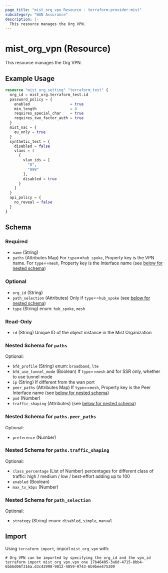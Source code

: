 ```yaml
---
page_title: "mist_org_vpn Resource - terraform-provider-mist"
subcategory: "WAN Assurance"
description: |-
  This resource manages the Org VPN.
---
```


# mist_org_vpn (Resource)

This resource manages the Org VPN.


## Example Usage

```terraform
resource "mist_org_setting" "terraform_test" {
  org_id = mist_org.terraform_test.id
  password_policy = {
    enabled                  = true
    min_length               = 8
    requires_special_char    = true
    requires_two_factor_auth = true
  }
  mist_nac = {
    eu_only = true
  }
  synthetic_test = {
    disabled = false
    vlans = [
      {
        vlan_ids = [
          "8",
          "999"
        ],
        disabled = true
      }
    ]
  }
  api_policy = {
    no_reveal = false
  }
}
```

<!-- schema generated by tfplugindocs -->
## Schema

### Required

- `name` (String)
- `paths` (Attributes Map) For `type`==`hub_spoke`, Property key is the VPN name. For `type`==`mesh`, Property key is the Interface name (see [below for nested schema](#nestedatt--paths))

### Optional

- `org_id` (String)
- `path_selection` (Attributes) Only if `type`==`hub_spoke` (see [below for nested schema](#nestedatt--path_selection))
- `type` (String) enum: `hub_spoke`, `mesh`

### Read-Only

- `id` (String) Unique ID of the object instance in the Mist Organization

<a id="nestedatt--paths"></a>
### Nested Schema for `paths`

Optional:

- `bfd_profile` (String) enum: `broadband`, `lte`
- `bfd_use_tunnel_mode` (Boolean) If `type`==`mesh` and for SSR only, whether to use tunnel mode
- `ip` (String) If different from the wan port
- `peer_paths` (Attributes Map) If `type`==`mesh`, Property key is the Peer Interface name (see [below for nested schema](#nestedatt--paths--peer_paths))
- `pod` (Number)
- `traffic_shaping` (Attributes) (see [below for nested schema](#nestedatt--paths--traffic_shaping))

<a id="nestedatt--paths--peer_paths"></a>
### Nested Schema for `paths.peer_paths`

Optional:

- `preference` (Number)


<a id="nestedatt--paths--traffic_shaping"></a>
### Nested Schema for `paths.traffic_shaping`

Optional:

- `class_percentage` (List of Number) percentages for different class of traffic: high / medium / low / best-effort adding up to 100
- `enabled` (Boolean)
- `max_tx_kbps` (Number)



<a id="nestedatt--path_selection"></a>
### Nested Schema for `path_selection`

Optional:

- `strategy` (String) enum: `disabled`, `simple`, `manual`



## Import
Using `terraform import`, import `mist_org_vpn` with:
```shell
# Org VPN can be imported by specifying the org_id and the vpn_id
terraform import mist_org_vpn.vpn_one 17b46405-3a6d-4715-8bb4-6bb6d06f316a.d3c42998-9012-4859-9743-6b9bee475309
```